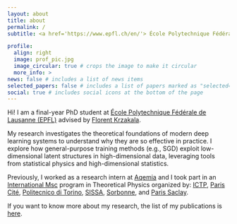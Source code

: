 ```yaml
---
layout: about
title: about
permalink: /
subtitle: <a href='https://www.epfl.ch/en/'> École Polytechnique Fédérale de Lausanne (EPFL) </a>. 

profile:
  align: right
  image: prof_pic.jpg
  image_circular: true # crops the image to make it circular
  more_info: >
news: false # includes a list of news items
selected_papers: false # includes a list of papers marked as "selected={true}"
social: true # includes social icons at the bottom of the page
---
```


Hi! I am a final-year PhD student at [École Polytechnique Fédérale de Lausanne (EPFL)](https://www.epfl.ch/en/) advised by [Florent Krzakala](https://florentkrzakala.com]).

My research investigates the theoretical foundations of modern deep learning systems to understand why they are so effective in practice.  I explore how general-purpose training methods (e.g., SGD) exploit low-dimensional latent structures in high-dimensional data, leveraging tools from statistical physics and high-dimensional statistics.

Previously, I worked as a research intern at [Aqemia](https://www.aqemia.com/) and I took part in an [International Msc](http://www.pcs.polito.it/educational_tracks/international_track) program in Theoretical Physics organized by: [ICTP](https://www.ictp.it), [Paris Cité](https://u-paris.fr/en/), [Politecnico di Torino](https://www.polito.it/en), [SISSA](https://www.sissa.it), [Sorbonne](https://www.sorbonne-universite.fr/en), and [Paris Saclay](https://www.universite-paris-saclay.fr/en).

If you want to know more about my research, the list of my publications is [here](/publications). 